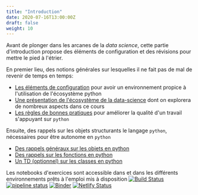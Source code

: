 ```yaml
---
title: "Introduction"
date: 2020-07-16T13:00:00Z
draft: false
weight: 10
---
```


Avant de plonger dans les arcanes de la *data science*, cette partie
d'introduction propose des éléments de configuration et des
révisions pour mettre le pied à l'étrier.

En premier lieu, des notions générales sur lesquelles il ne fait pas de mal
de revenir de temps en temps:

* [Les éléments de configuration](configuration) pour avoir un environnement
propice à l'utilisation de l'écosystème python
* [Une présentation de l'écosystème de la data-science](ecosystemeDS) dont
on explorera de nombreux aspects dans ce cours
* [Les règles de bonnes pratiques](bonnespratiques) pour améliorer la qualité
d'un travail s'appuyant sur `python`

Ensuite, des rappels sur les objets structurants le langage `python`,
nécessaires pour être autonome en `python`

* [Des rappels généraux sur les objets en python](rappels2A)
* [Des rappels sur les fonctions en python](rappelsfonctions)
* [Un TD (optionnel) sur les classes en python](rappelsclasses)


Les notebooks d'exercices sont accessible dans 
<a href="https://github.com/linogaliana/python-datascientist" class="github"><i class="fab fa-github"></i></a>
et dans les différents environnements prêts à l'emploi mis à
disposition
[![Build Status](https://travis-ci.com/linogaliana/python-datascientist.svg?branch=master)](https://travis-ci.com/linogaliana/python-datascientist)
[![pipeline status](https://gitlab.com/linogaliana/python-datascientist/badges/master/pipeline.svg)](https://gitlab.com/linogaliana/python-datascientist/-/commits/master)
[![Binder](https://mybinder.org/badge_logo.svg)](https://mybinder.org/v2/gh/linogaliana/python-datascientist/master)
[![Netlify Status](https://api.netlify.com/api/v1/badges/86ebd982-38e0-4e04-81f4-4819131eb800/deploy-status)](https://app.netlify.com/sites/linogaliana-teaching/deploys)